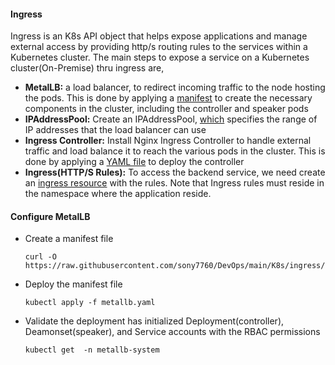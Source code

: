 #### Ingress
Ingress is an K8s API object that helps expose applications and manage external access by providing http/s routing rules to the services within a Kubernetes cluster. The main steps to expose a service on a Kubernetes cluster(On-Premise) thru ingress are,
- **MetalLB:** a load balancer, to redirect incoming traffic to the node hosting the pods. This is done by applying a [manifest](./metallb/metallb.yaml) to create the necessary components in the cluster, including the controller and speaker pods
- **IPAddressPool:** Create an IPAddressPool, [which](./metallb/ip-adress-pool.yaml) specifies the range of IP addresses that the load balancer can use
- **Ingress Controller:** Install Nginx Ingress Controller to handle external traffic and load balance it to reach the various pods in the cluster. This is done by applying a [YAML file](./contoller/controller-deploy.yaml) to deploy the controller
- **Ingress(HTTP/S Rules):** To access the backend service, we need create an [ingress resource](./manifests/demo_ingress.yaml) with the rules. Note that Ingress rules must reside in the namespace where the application reside.

#### Configure MetalLB
- Create a manifest file
  ```
  curl -O https://raw.githubusercontent.com/sony7760/DevOps/main/K8s/ingress/metallb/metallb.yaml
  ```
- Deploy the manifest file
  ```
  kubectl apply -f metallb.yaml
  ```
- Validate the deployment has initialized Deployment(controller), Deamonset(speaker), and Service accounts with the RBAC permissions
  ```
  kubectl get  -n metallb-system
  ```
